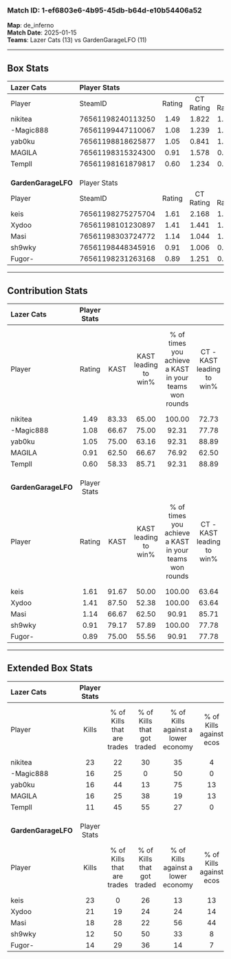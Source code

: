 ### Match ID: 1-ef6803e6-4b95-45db-b64d-e10b54406a52  
**Map**: de_inferno  
**Match Date**: 2025-01-15  
**Teams**: Lazer Cats (13) vs GardenGarageLFO (11)  

---  

## Box Stats  

| **Lazer Cats**      | Player Stats      |        |           |          |       |       |       |         |        |      |     |
| :- | :- | :-: | :-: | :-: | :-: | :-: | :-: | :-: | :-: | :-: | :-: |
| Player              | SteamID           | Rating | CT Rating | T Rating | KAST  |  ADR  | Kills | Assists | Deaths | K/D  | HS% |
| nikitea             | 76561198240113250 |  1.49  |   1.822   |  1.470   | 83.33 | 106.6 |  23   |    7    |   17   | 1.35 | 60  |
| -Magic888           | 76561199447110067 |  1.08  |   1.239   |  1.052   | 66.67 | 74.8  |  16   |    6    |   14   | 1.14 | 43  |
| yab0ku              | 76561198818625877 |  1.05  |   0.841   |  1.584   | 75.00 | 83.8  |  16   |    9    |   20   | 0.80 | 37  |
| MAGILA              | 76561198315324300 |  0.91  |   1.578   |  0.552   | 62.50 | 70.0  |  16   |    3    |   19   | 0.84 | 62  |
| Templl              | 76561198161879817 |  0.60  |   1.234   |  0.098   | 58.33 | 40.3  |  11   |    2    |   19   | 0.58 | 45  |
|                     |                   |        |           |          |       |       |       |         |        |      |     |
|                     |                   |        |           |          |       |       |       |         |        |      |     |
|                     |                   |        |           |          |       |       |       |         |        |      |     |
| **GardenGarageLFO** | Player Stats      |        |           |          |       |       |       |         |        |      |     |
| Player              | SteamID           | Rating | CT Rating | T Rating | KAST  |  ADR  | Kills | Assists | Deaths | K/D  | HS% |
| keis                | 76561198275275704 |  1.61  |   2.168   |  1.369   | 91.67 | 113.2 |  23   |   11    |   16   | 1.44 | 82  |
| Xydoo               | 76561198101230897 |  1.41  |   1.441   |  1.469   | 87.50 | 78.9  |  21   |    2    |   14   | 1.50 | 42  |
| Masi                | 76561198303724772 |  1.14  |   1.044   |  1.429   | 66.67 | 86.2  |  18   |    5    |   16   | 1.13 | 55  |
| sh9wky              | 76561198448345916 |  0.91  |   1.006   |  0.966   | 79.17 | 61.5  |  12   |    5    |   17   | 0.71 | 50  |
| Fugor-              | 76561198231263168 |  0.89  |   1.251   |  0.834   | 75.00 | 61.5  |  14   |    5    |   20   | 0.70 | 42  |
---  

## Contribution Stats  

| **Lazer Cats**      | Player Stats |       |                      |                                                        |                           |                                                             |                          |                                                            |
| :- | :-: | :-: | :-: | :-: | :-: | :-: | :-: | :-: |
| Player              |    Rating    | KAST  | KAST leading to win% | % of times you achieve a KAST in your teams won rounds | CT - KAST leading to win% | CT - % of times you achieve a KAST in your teams won rounds | T - KAST leading to win% | T - % of times you achieve a KAST in your teams won rounds |
| nikitea             |     1.49     | 83.33 |        65.00         |                         100.00                         |           72.73           |                           100.00                            |          55.56           |                           100.00                           |
| -Magic888           |     1.08     | 66.67 |        75.00         |                         92.31                          |           77.78           |                            87.50                            |          71.43           |                           100.00                           |
| yab0ku              |     1.05     | 75.00 |        63.16         |                         92.31                          |           88.89           |                           100.00                            |          40.00           |                           80.00                            |
| MAGILA              |     0.91     | 62.50 |        66.67         |                         76.92                          |           62.50           |                            62.50                            |          71.43           |                           100.00                           |
| Templl              |     0.60     | 58.33 |        85.71         |                         92.31                          |           88.89           |                           100.00                            |          80.00           |                           80.00                            |
|                     |              |       |                      |                                                        |                           |                                                             |                          |                                                            |
|                     |              |       |                      |                                                        |                           |                                                             |                          |                                                            |
|                     |              |       |                      |                                                        |                           |                                                             |                          |                                                            |
| **GardenGarageLFO** | Player Stats |       |                      |                                                        |                           |                                                             |                          |                                                            |
| Player              |    Rating    | KAST  | KAST leading to win% | % of times you achieve a KAST in your teams won rounds | CT - KAST leading to win% | CT - % of times you achieve a KAST in your teams won rounds | T - KAST leading to win% | T - % of times you achieve a KAST in your teams won rounds |
| keis                |     1.61     | 91.67 |        50.00         |                         100.00                         |           63.64           |                           100.00                            |          36.36           |                           100.00                           |
| Xydoo               |     1.41     | 87.50 |        52.38         |                         100.00                         |           63.64           |                           100.00                            |          40.00           |                           100.00                           |
| Masi                |     1.14     | 66.67 |        62.50         |                         90.91                          |           85.71           |                            85.71                            |          44.44           |                           100.00                           |
| sh9wky              |     0.91     | 79.17 |        57.89         |                         100.00                         |           77.78           |                           100.00                            |          40.00           |                           100.00                           |
| Fugor-              |     0.89     | 75.00 |        55.56         |                         90.91                          |           77.78           |                           100.00                            |          33.33           |                           75.00                            |
---  

## Extended Box Stats  

| **Lazer Cats**      | Player Stats |                            |                            |                                    |                         |                              |                                 |        |                             |                                     |                          |                               |                            |
| :- | :-: | :-: | :-: | :-: | :-: | :-: | :-: | :-: | :-: | :-: | :-: | :-: | :-: |
| Player              |    Kills     | % of Kills that are trades | % of Kills that got traded | % of Kills against a lower economy | % of Kills against ecos | % of Kills that are flawless | % of Kills that are close duels | Deaths | % of Deaths that get traded | % of Deaths against a lower economy | % of Deaths against ecos | % of Deaths that are flawless | % of Deaths that are close |
| nikitea             |      23      |             22             |             30             |                 35                 |            4            |              65              |                4                |   17   |             41              |                 29                  |            6             |              53               |             0              |
| -Magic888           |      16      |             25             |             0              |                 50                 |            0            |              63              |                6                |   14   |             21              |                 21                  |            0             |              43               |             7              |
| yab0ku              |      16      |             44             |             13             |                 75                 |           13            |              63              |               13                |   20   |             30              |                 25                  |            0             |              65               |             10             |
| MAGILA              |      16      |             25             |             38             |                 19                 |           13            |              75              |                0                |   19   |             37              |                 26                  |            0             |              58               |             5              |
| Templl              |      11      |             45             |             55             |                 27                 |            0            |              64              |                0                |   19   |             16              |                 26                  |            0             |              74               |             5              |
|                     |              |                            |                            |                                    |                         |                              |                                 |        |                             |                                     |                          |                               |                            |
|                     |              |                            |                            |                                    |                         |                              |                                 |        |                             |                                     |                          |                               |                            |
|                     |              |                            |                            |                                    |                         |                              |                                 |        |                             |                                     |                          |                               |                            |
| **GardenGarageLFO** | Player Stats |                            |                            |                                    |                         |                              |                                 |        |                             |                                     |                          |                               |                            |
| Player              |    Kills     | % of Kills that are trades | % of Kills that got traded | % of Kills against a lower economy | % of Kills against ecos | % of Kills that are flawless | % of Kills that are close duels | Deaths | % of Deaths that get traded | % of Deaths against a lower economy | % of Deaths against ecos | % of Deaths that are flawless | % of Deaths that are close |
| keis                |      23      |             0              |             26             |                 13                 |           13            |              65              |                9                |   16   |             44              |                  6                  |            0             |              56               |             0              |
| Xydoo               |      21      |             19             |             24             |                 24                 |           14            |              71              |                5                |   14   |             21              |                  7                  |            0             |              86               |             0              |
| Masi                |      18      |             28             |             22             |                 56                 |           44            |              67              |                6                |   16   |              6              |                  6                  |            0             |              75               |             13             |
| sh9wky              |      12      |             50             |             50             |                 33                 |            8            |              25              |                8                |   17   |             18              |                 18                  |            12            |              65               |             6              |
| Fugor-              |      14      |             29             |             36             |                 14                 |            7            |              64              |                0                |   20   |             35              |                 15                  |            5             |              60               |             5              |
